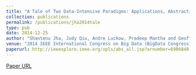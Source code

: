 ```yaml
---
title: "A Tale of Two Data-Intensive Paradigms: Applications, Abstractions, and Architectures"
collection: publications
permalink: /publications/jha2014tale
type: pub
date: 2014-12-25
author: "Shantenu Jha, Judy Qiu, Andre Luckow, Pradeep Mantha and Geoffrey C.Fox"
venue: "2014 IEEE International Congress on Big Data (BigData Congress)"
paperurl: http://ieeexplore.ieee.org/xpls/abs_all.jsp?arnumber=6906840
---
```

[Paper URL](http://ieeexplore.ieee.org/xpls/abs_all.jsp?arnumber=6906840)
